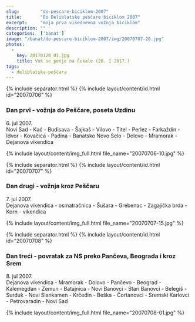 ```yaml
---
slug:        "do-pescare-biciklom-2007"
title:       "Do Deliblatske peščare biciklom 2007"
excerpt:     "moja prva višednevna vožnja biciklom"
description: ""
categories:  ['banat']
image: "/banat/do-pescare-biciklom-2007/img/20070707-20.jpg"
photos:
  -
    key: 20170128_01.jpg
    title: Vuk se penje na Čukale (28. I 2017.)
tags:
  - deliblatska-peščara
---
```


{% include separator.html %}
{% include layout/content/id.html id="20070706" %}
### Dan prvi - vožnja do Peščare, poseta Uzdinu

6\. jul 2007.  
Novi Sad - Kać - Budisava - Šajkaš - Vilovo - Titel - Perlez - Farkaždin - Idvor - Kovačica - Padina - Banatsko Novo 
Selo - Dolovo - Mramorak - Dejanova vikendica  

{% include layout/content/img_full.html file_name="20070706-10.jpg" %}



{% include separator.html %}
{% include layout/content/id.html id="20070707" %}
### Dan drugi - vožnja kroz Peščaru

7\. jul 2007.  
Dejanova vikendica - osmatračnica - Šušara - Grebenac - Zagajička brda - Korn - vikendica  

{% include layout/content/img_full.html file_name="20070707-15.jpg" %}



{% include separator.html %}
{% include layout/content/id.html id="20070708" %}
### Dan treći - povratak za NS preko Pančeva, Beograda i kroz Srem

8\. jul 2007.  
Dejanova vikendica - Mramorak - Dolovo - Pančevo - Beograd - Kalemegdan - Zemun - Batajnica - Novi Banovci - Stari Banovci -
Belegiš - Surduk - Novi Slankamen - Krčedin - Beška - Čortanovci - Sremski Karlovci - Petrovaradin - Novi Sad

{% include layout/content/img_full.html file_name="20070708-01.jpg" %}